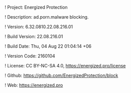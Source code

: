 ! Project: Energized Protection

! Description: ad.porn.malware blocking.

! Version: 6.32.0810.22.08.216.01

! Build Version: 22.08.216.01

! Build Date: Thu, 04 Aug 22 01:04:14 +06

! Version Code: 2160104

! License: CC BY-NC-SA 4.0, https://energized.pro/license

! Github: https://github.com/EnergizedProtection/block

! Web: https://energized.pro
